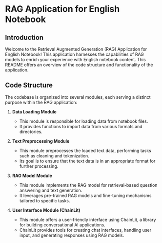 # RAG Application for English Notebook

## Introduction

Welcome to the Retrieval Augmented Generation (RAG) Application for English Notebook! This application harnesses the capabilities of RAG models to enrich your experience with English notebook content. This README offers an overview of the code structure and functionality of the application.

## Code Structure

The codebase is organized into several modules, each serving a distinct purpose within the RAG application:

1. **Data Loading Module**
   - This module is responsible for loading data from notebook files.
   - It provides functions to import data from various formats and directories.

2. **Text Preprocessing Module**
   - This module preprocesses the loaded text data, performing tasks such as cleaning and tokenization.
   - Its goal is to ensure that the text data is in an appropriate format for further processing.

3. **RAG Model Module**
   - This module implements the RAG model for retrieval-based question answering and text generation.
   - It leverages pre-trained RAG models and fine-tuning mechanisms tailored to specific tasks.

4. **User Interface Module (ChainLit)**
   - This module offers a user-friendly interface using ChainLit, a library for building conversational AI applications.
   - ChainLit provides tools for creating chat interfaces, handling user input, and generating responses using RAG models.

